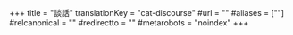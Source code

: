 +++
title = "談話"
translationKey = "cat-discourse"
#url = ""
#aliases = [""]
#relcanonical = ""
#redirectto = ""
#metarobots = "noindex"
+++
